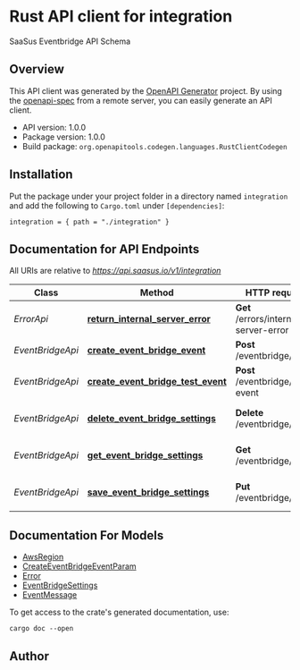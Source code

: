 # Rust API client for integration

SaaSus Eventbridge API Schema


## Overview

This API client was generated by the [OpenAPI Generator](https://openapi-generator.tech) project.  By using the [openapi-spec](https://openapis.org) from a remote server, you can easily generate an API client.

- API version: 1.0.0
- Package version: 1.0.0
- Build package: `org.openapitools.codegen.languages.RustClientCodegen`

## Installation

Put the package under your project folder in a directory named `integration` and add the following to `Cargo.toml` under `[dependencies]`:

```
integration = { path = "./integration" }
```

## Documentation for API Endpoints

All URIs are relative to *https://api.saasus.io/v1/integration*

Class | Method | HTTP request | Description
------------ | ------------- | ------------- | -------------
*ErrorApi* | [**return_internal_server_error**](docs/ErrorApi.md#return_internal_server_error) | **Get** /errors/internal-server-error | Return Internal Server Error
*EventBridgeApi* | [**create_event_bridge_event**](docs/EventBridgeApi.md#create_event_bridge_event) | **Post** /eventbridge/event | Send Events
*EventBridgeApi* | [**create_event_bridge_test_event**](docs/EventBridgeApi.md#create_event_bridge_test_event) | **Post** /eventbridge/test-event | Test EventBridge Connection
*EventBridgeApi* | [**delete_event_bridge_settings**](docs/EventBridgeApi.md#delete_event_bridge_settings) | **Delete** /eventbridge/info | Delete EventBridge Settings
*EventBridgeApi* | [**get_event_bridge_settings**](docs/EventBridgeApi.md#get_event_bridge_settings) | **Get** /eventbridge/info | Get EventBridge Settings
*EventBridgeApi* | [**save_event_bridge_settings**](docs/EventBridgeApi.md#save_event_bridge_settings) | **Put** /eventbridge/info | Update EventBridge Settings


## Documentation For Models

 - [AwsRegion](docs/AwsRegion.md)
 - [CreateEventBridgeEventParam](docs/CreateEventBridgeEventParam.md)
 - [Error](docs/Error.md)
 - [EventBridgeSettings](docs/EventBridgeSettings.md)
 - [EventMessage](docs/EventMessage.md)


To get access to the crate's generated documentation, use:

```
cargo doc --open
```

## Author



